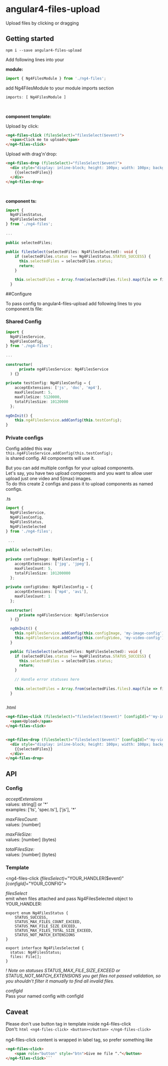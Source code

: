 # angular4-files-upload

Upload files by clicking or dragging


## Getting started

`npm i --save angular4-files-upload`

Add following lines into your

**module:**

```typescript
import { Ng4FilesModule } from './ng4-files';
```

add Ng4FilesModule to your module imports section<br/>
```typescript
imports: [ Ng4FilesModule ]
```

<br/>

**component template:**

Upload by click:
```html
<ng4-files-click (filesSelect)="filesSelect($event)">
  <span>Click me to upload</span>
</ng4-files-click>
```

Upload with drag'n'drop:
```html
<ng4-files-drop (filesSelect)="filesSelect($event)">
  <div style="display: inline-block; height: 100px; width: 100px; background-color: gray">
    {{selectedFiles}}
  </div>
</ng4-files-drop>
```

<br/>

**component ts:**
 
```typescript
import {
  Ng4FilesStatus,
  Ng4FilesSelected
} from './ng4-files';
 
...
 
public selectedFiles;
 
public filesSelect(selectedFiles: Ng4FilesSelected): void {
    if (selectedFiles.status !== Ng4FilesStatus.STATUS_SUCCESS) {
      this.selectedFiles = selectedFiles.status;
      return;
    }

    this.selectedFiles = Array.from(selectedFiles.files).map(file => file.name);
  }

```

##Configure

To pass config to angular4-files-upload add following lines to you component.ts file:

### Shared Config

```typescript
import {
  Ng4FilesService,
  Ng4FilesConfig,
} from './ng4-files';
 
...
 
constructor(
      private ng4FilesService: Ng4FilesService
  ) {}
 
private testConfig: Ng4FilesConfig = {
    acceptExtensions: ['js', 'doc', 'mp4'],
    maxFilesCount: 5,
    maxFileSize: 5120000,
    totalFilesSize: 10120000
  };
   
ngOnInit() {
    this.ng4FilesService.addConfig(this.testConfig);
}
```

### Private configs

Config added this way <br>
`this.ng4FilesService.addConfig(this.testConfig);`<br>
is shared config. All components will use it.

But you can add multiple configs for your upload components.<br>
Let's say, you have two upload components and you want to allow user upload just one video and 5(max) images.<br>
To do this create 2 configs and pass it to upload components as named configs.

.ts

```typescript
import {
  Ng4FilesService,
  Ng4FilesConfig,
  Ng4FilesStatus,
  Ng4FilesSelected
} from './ng4-files';
 
 ...
 
public selectedFiles; 
 
private configImage: Ng4FilesConfig = {
    acceptExtensions: ['jpg', 'jpeg'],
    maxFilesCount: 5,
    totalFilesSize: 101200000
  };
  
private configVideo: Ng4FilesConfig = {
    acceptExtensions: ['mp4', 'avi'],
    maxFilesCount: 1
  };  
 
constructor(
      private ng4FilesService: Ng4FilesService
  ) {}

  ngOnInit() {
    this.ng4FilesService.addConfig(this.configImage, 'my-image-config');
    this.ng4FilesService.addConfig(this.configVideo, 'my-video-config');
  }

  public filesSelect(selectedFiles: Ng4FilesSelected): void {
    if (selectedFiles.status !== Ng4FilesStatus.STATUS_SUCCESS) {
      this.selectedFiles = selectedFiles.status;
      return;
    }
 
    // Handle error statuses here
 
    this.selectedFiles = Array.from(selectedFiles.files).map(file => file.name);
  } 
 
```

.html

```html
<ng4-files-click (filesSelect)="filesSelect($event)" [configId]="'my-image-config'">
  <span>Upload</span>
</ng4-files-click>
 

<ng4-files-drop (filesSelect)="filesSelect($event)" [configId]="'my-video-config'">
  <div style="display: inline-block; height: 100px; width: 100px; background-color: gray">
    {{selectedFiles}}
  </div>
</ng4-files-drop>
```  
  
  
## API

### Config

_acceptExtensions_ <br/>
values: string[] or \'\*\' <br/>
examples: ['ts', 'spec.ts'], ['js'], '*'

_maxFilesCount_: <br/>
values: [number] <br/>

_maxFileSize:_ <br/>
values: [number] (bytes)
 
_totalFilesSize:_ <br/>
values: [number] (bytes)

### Template

<ng4-files-click _(filesSelect)_="YOUR_HANDLER($event)" _[configId]_="YOUR_CONFIG">

_filesSelect_<br> 
emit when files attached and pass Ng4FilesSelected object to YOUR_HANDLER:

```
export enum Ng4FilesStatus {
    STATUS_SUCCESS,
    STATUS_MAX_FILES_COUNT_EXCEED,
    STATUS_MAX_FILE_SIZE_EXCEED,
    STATUS_MAX_FILES_TOTAL_SIZE_EXCEED,
    STATUS_NOT_MATCH_EXTENSIONS
}

export interface Ng4FilesSelected {
  status: Ng4FilesStatus;
  files: File[];
}
```

_! Note on statuses STATUS_MAX_FILE_SIZE_EXCEED or STATUS_NOT_MATCH_EXTENSIONS you get files not passed validation, so you shouldn't filter it manually to find all invalid files._

_configId_<br>
Pass your named config with configId
<br>

## Caveat
Please don't use button tag in template inside ng4-files-click<br>
Don't: ```html
<ng4-files-click>
    <button></button>
</ng4-files-click>```
<br><br>
ng4-files-click content is wrapped in label tag, so prefer something like
````html
<ng4-files-click>
    <span role="button" style="btn">Give me file ^.^</button>
</ng4-files-click>```
````
